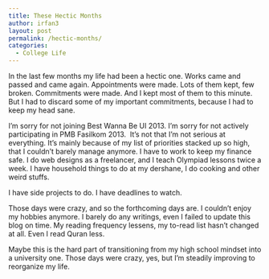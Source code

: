 ```yaml
---
title: These Hectic Months
author: irfan3
layout: post
permalink: /hectic-months/
categories:
  - College Life
---
```

In the last few months my life had been a hectic one. Works came and passed and came again. Appointments were made. Lots of them kept, few broken. Commitments were made. And I kept most of them to this minute. But I had to discard some of my important commitments, because I had to keep my head sane.

I&#8217;m sorry for not joining Best Wanna Be UI 2013. I&#8217;m sorry for not actively participating in PMB Fasilkom 2013.  It&#8217;s not that I&#8217;m not serious at everything. It&#8217;s mainly because of my list of priorities stacked up so high, that I couldn&#8217;t barely manage anymore. I have to work to keep my finance safe. I do web designs as a freelancer, and I teach Olympiad lessons twice a week. I have household things to do at my dershane, I do cooking and other weird stuffs.

I have side projects to do. I have deadlines to watch.

Those days were crazy, and so the forthcoming days are. I couldn&#8217;t enjoy my hobbies anymore. I barely do any writings, even I failed to update this blog on time. My reading frequency lessens, my to-read list hasn&#8217;t changed at all. Even I read Quran less.

Maybe this is the hard part of transitioning from my high school mindset into a university one. Those days were crazy, yes, but I&#8217;m steadily improving to reorganize my life.